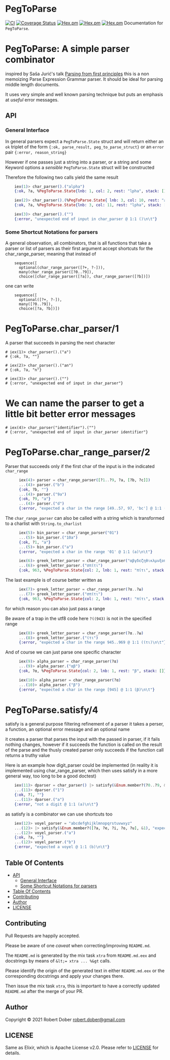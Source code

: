
# PegToParse


[![CI](https://github.com/robertdober/peg_to_parse/workflows/CI/badge.svg)](https://github.com/robertdober/peg_to_parse/actions)
[![Coverage Status](https://coveralls.io/repos/github/RobertDober/peg_to_parse/badge.svg?branch=main)](https://coveralls.io/github/RobertDober/peg_to_parse?branch=main)
[![Hex.pm](https://img.shields.io/hexpm/v/peg_to_parse.svg)](https://hex.pm/packages/peg_to_parse)
[![Hex.pm](https://img.shields.io/hexpm/dw/peg_to_parse.svg)](https://hex.pm/packages/peg_to_parse)
[![Hex.pm](https://img.shields.io/hexpm/dt/peg_to_parse.svg)](https://hex.pm/packages/peg_to_parse)
  Documentation for `PegToParse`.

# PegToParse: A simple parser combinator

inspired by Saša Jurić's talk [Parsing from first principles](https://www.youtube.com/watch?v=xNzoerDljjo)
this is a non memoizing Parse Expression Grammar parser. It should be ideal for parsing middle length
documents.

It uses very simple and well known parsing technique but puts an emphasis at _useful_ error messages.

## API

### General Interface

In general parsers expect a `PegToParse.State` struct and will return either
an `ok` triplet of the form `{:ok, parse_result, peg_to_parse_struct}` or an
`error` pair `{:error, reason_string}`

However if one passes just a string into a parser, or a string and some Keyword options a
_sensible_ `PegToParse.State` struct will be constructed

Therefore the following two calls yield the same result

```elixir
    iex(1)> char_parser().("alpha")
    {:ok, ?a, %PegToParse.State{lnb: 1, col: 2, rest: "lpha", stack: []}}
```

```elixir
    iex(2)> char_parser().(%PegToParse.State{ lnb: 3, col: 10, rest: "alpha"})
    {:ok, ?a, %PegToParse.State{lnb: 3, col: 11, rest: "lpha", stack: []}}
```

```elixir
    iex(3)> char_parser().("")
    {:error, "unexpected end of input in char_parser @ 1:1 ()\n\t"}
```

### Some Shortcut Notations for parsers

A general observation, all combinators, that is all functions that take a parser or list of parsers
as their first argument accept shortcuts for the char_range_parser, meaning that
instead of

```iex
    sequence([
      optional(char_range_parser([?+, ?-])),
      many(char_range_parser([?0..?9]),
      choice([char_range_parser([?a]), char_range_parser([?b])])
```

one can write

```iex
    sequence([
      optional([?+, ?-]),
      many([?0..?9]),
      choice([?a, ?b])])
```

# PegToParse.char_parser/1

A parser that succeeds in parsing the next character

    # iex(1)> char_parser().("a")
    # {:ok, ?a, ""}

    # iex(2)> char_parser().("an")
    # {:ok, ?a, "n"}

    # iex(3)> char_parser().("")
    # {:error, "unexpected end of input in char_parser"}

# We can name the parser to get a little bit better error messages

    # iex(4)> char_parser("identifier").("")
    # {:error, "unexpected end of input in char_parser identifier"}

# PegToParse.char_range_parser/2

Parser that succeeds only if the first char of the input is in the indicated
`char_range`

```elixir
      iex(4)> parser = char_range_parser([?1..?9, ?a, [?b, ?c]])
      ...(4)> parser.("b")
      {:ok, ?b, ""}
      ...(4)> parser.("9a")
      {:ok, ?9, "a"}
      ...(4)> parser.("d")
      {:error, "expected a char in the range [49..57, 97, 'bc'] @ 1:1 (d)\n\t"}
```

The `char_range_parser` can also be called with a string which is transformed to
a charlist with `String.to_charlist`

```elixir
      iex(5)> bin_parser = char_range_parser("01")
      ...(5)> bin_parser.("10a")
      {:ok, ?1, "a"}
      ...(5)> bin_parser.("a")
      {:error, "expected a char in the range '01' @ 1:1 (a)\n\t"}
```

```elixir
      iex(6)> greek_letter_parser = char_range_parser("αβγδεζηθικλμνξοπρςστυφχψω")
      ...(6)> greek_letter_parser.("σπίτι")
      {:ok, 963, %PegToParse.State{col: 2, lnb: 1, rest: "πίτι", stack: []}}
```

The last example is of course better written as

```elixir
      iex(7)> greek_letter_parser = char_range_parser(?α..?ω)
      ...(7)> greek_letter_parser.("σπίτι")
      {:ok, 963, %PegToParse.State{col: 2, lnb: 1, rest: "πίτι", stack: []}}
```

for which reason you can also just pass a range

Be aware of a trap in the utf8 code here `?ί(943)` is not in the specified range

```elixir
      iex(8)> greek_letter_parser = char_range_parser(?α..?ω)
      ...(8)> greek_letter_parser.("ίτι")
      {:error, "expected a char in the range 945..969 @ 1:1 (ίτι)\n\t"}
```

And of course we can just parse one specific character

```elixir
      iex(9)> alpha_parser = char_range_parser(?α)
      ...(9)> alpha_parser.("αβ")
      {:ok, ?α, %PegToParse.State{col: 2, lnb: 1, rest: "β", stack: []}}
```

```elixir
      iex(10)> alpha_parser = char_range_parser(?α)
      ...(10)> alpha_parser.("β")
      {:error, "expected a char in the range [945] @ 1:1 (β)\n\t"}
```

# PegToParse.satisfy/4

satisfy is a general purpose filtering refinement of a parser
it takes a perser, a function, an optional error message and an optional name

it creates a parser that parses the input with the passed in parser, if it fails
nothing changes, however if it succeeds the function is called on the result of
the parse and the thusly created parser only succeeds if the function call returns
a truthy value

Here is an example how digit_parser could be implemented (in reality it is implemented
using char_range_parser, which then uses satisfy in a more general way, too long to
be a good doctest)

```elixir
    iex(11)> dparser = char_parser() |> satisfy(&Enum.member?(?0..?9, &1), "not a digit")
    ...(11)> dparser.("1")
    {:ok, ?1, ""}
    ...(11)> dparser.("a")
    {:error, "not a digit @ 1:1 (a)\n\t"}
```

as satisfy is a combinator we can use shortcuts too

```elixir
    iex(12)> voyel_parser = "abcdefghijklmnopqrstuvwxyz"
    ...(12)> |> satisfy(&Enum.member?([?a, ?e, ?i, ?o, ?u], &1), "expected a voyel")
    ...(12)> voyel_parser.("a")
    {:ok, ?a, ""}
    ...(12)> voyel_parser.("b")
    {:error, "expected a voyel @ 1:1 (b)\n\t"}
```

 

## Table Of Contents

- [API](#api)
  - [General Interface](#general-interface)
  - [Some Shortcut Notations for parsers](#some-shortcut-notations-for-parsers)
- [Table Of Contents](#table-of-contents)
- [Contributing](#contributing)
- [Author](#author)
- [LICENSE](#license)

## Contributing

Pull Requests are happily accepted.

Please be aware of one _caveat_ when correcting/improving `README.md`.

The `README.md` is generated by the mix task `xtra` from `README.md.eex` and
docstrings by means of `&lt;= xtra ... %&gt` calls.

Please identify the origin of the generated text in either `README.md.eex` or the corresponding docstrings and
apply your changes there.

Then issue the mix task `xtra`, this is important to have a correctly updated `README.md` after the merge of
your PR.

## Author
Copyright © 2021 Robert Dober
robert.dober@gmail.com

## LICENSE

Same as Elixir, which is Apache License v2.0. Please refer to [LICENSE](LICENSE) for details.

<!-- SPDX-License-Identifier: Apache-2.0 -->
